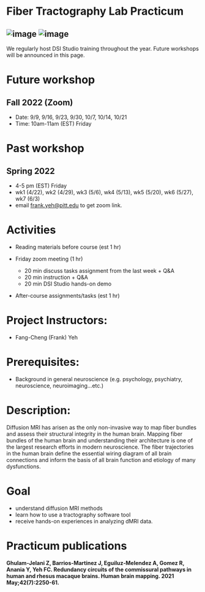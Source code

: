 # Fiber Tractography Lab Practicum

![image](https://user-images.githubusercontent.com/275569/149856247-7315a680-fda4-417e-9028-6f6552a56ed6.png)
![image](https://user-images.githubusercontent.com/275569/149856299-a2277a1a-8d6b-41ad-a6e8-f81f4dba0344.png)
---

We regularly host DSI Studio training throughout the year. Future workshops will be announced in this page.

# Future workshop

## Fall 2022 (Zoom)
- Date: 9/9, 9/16, 9/23, 9/30, 10/7, 10/14, 10/21
- Time: 10am-11am (EST) Friday

# Past workshop

## Spring 2022
- 4-5 pm (EST) Friday 
- wk1 (4/22), wk2 (4/29), wk3 (5/6), wk4 (5/13), wk5 (5/20), wk6 (5/27), wk7 (6/3)
- email frank.yeh@pitt.edu to get zoom link.


# Activities

- Reading materials before course (est 1 hr)
- Friday zoom meeting (1 hr)
  
  - 20 min discuss tasks assignment from the last week + Q&A
  - 20 min instruction + Q&A
  - 20 min DSI Studio hands-on demo
  
- After-course assignments/tasks (est 1 hr)

# Project Instructors:

- Fang-Cheng (Frank) Yeh

# Prerequisites:

- Background in general neuroscience (e.g. psychology, psychiatry, neuroscience, neuroimaging…etc.)

# Description:

Diffusion MRI has arisen as the only non-invasive way to map fiber bundles and assess their structural integrity in the human brain. Mapping fiber bundles of the human brain and understanding their architecture is one of the largest research efforts in modern neuroscience. The fiber trajectories in the human brain define the essential wiring diagram of all brain connections and inform the basis of all brain function and etiology of many dysfunctions.

# Goal

- understand diffusion MRI methods
- learn how to use a tractography software tool
- receive hands-on experiences in analyzing dMRI data.


# Practicum publications

**Ghulam‐Jelani Z, Barrios‐Martinez J, Eguiluz‐Melendez A, Gomez R, Anania Y, Yeh FC. Redundancy circuits of the commissural pathways in human and rhesus macaque brains. Human brain mapping. 2021 May;42(7):2250-61.**
